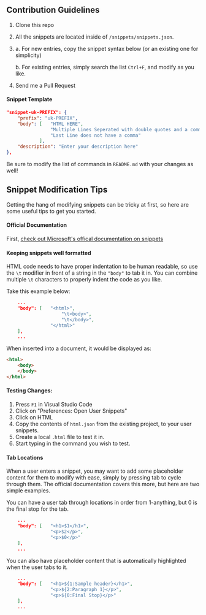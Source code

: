 Contribution Guidelines
---
1. Clone this repo
2. All the snippets are located inside of `/snippets/snippets.json`.
3. a. For new entries, copy the snippet syntax below (or an existing one for simplicity)

   b. For existing entries, simply search the list `Ctrl+F`, and modify as you like.

4. Send me a Pull Request

#### Snippet Template

```json
"snippet-uk-PREFIX": {
    "prefix": "uk-PREFIX",
    "body": [ 	"HTML HERE",
                "Multiple Lines Seperated with double quotes and a comma",
                "Last Line does not have a comma"
            ],
    "description": "Enter your description here"
}, 
```
Be sure to modify the list of commands in `README.md` with your changes as well!

Snippet Modification Tips
---

Getting the hang of modifying snippets can be tricky at first, so here are some useful tips to get you started.

#### Official Documentation

First, [check out Microsoft's offical documentation on snippets](https://code.visualstudio.com/Docs/customization/userdefinedsnippets)

#### Keeping snippets well formatted

HTML code needs to have proper indentation to be human readable, so use the `\t` modifier in front of a string in the `"body"` to tab it in. You can combine multiple `\t` characters to properly indent the code as you like.

Take this example below:

```json
    ...
    "body": [   "<html>",
                    "\t<body>",
                    "\t</body>",
                "</html>"
    ],
    ...
```

When inserted into a document, it would be displayed as:

```html
<html>
    <body>
    </body>
</html>
```

#### Testing Changes:

1. Press `F1` in Visual Studio Code
2. Click on "Preferences: Open User Snippets"
3. Click on HTML
4. Copy the contents of `html.json` from the existing project, to your user snippets.
5. Create a local `.html` file to test it in.
6. Start typing in the command you wish to test.

#### Tab Locations

When a user enters a snippet, you may want to add some placeholder content for them to modify with ease, simply by pressing tab to cycle through them. The official documentation covers this more, but here are two simple examples.

You can have a user tab through locations in order from 1-anything, but 0 is the final stop for the tab.
```json
    ...
    "body": [   "<h1>$1</h1>",
                "<p>$2</p>",
                "<p>$0</p>"
    ],
    ...
```

You can also have placeholder content that is automatically highlighted when the user tabs to it.

```json
    ...
    "body": [   "<h1>${1:Sample header}</h1>",
                "<p>${2:Paragraph 1}</p>",
                "<p>${0:Final Stop}</p>"
    ],
    ...
```
